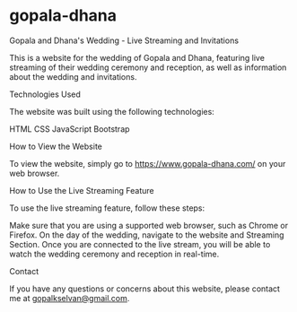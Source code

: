 # gopala-dhana
Gopala and Dhana's Wedding - Live Streaming and Invitations

This is a website for the wedding of Gopala and Dhana, featuring live streaming of their wedding ceremony and reception, as well as information about the wedding and invitations.

Technologies Used

The website was built using the following technologies:

HTML
CSS
JavaScript
Bootstrap

How to View the Website

To view the website, simply go to https://www.gopala-dhana.com/ on your web browser.

How to Use the Live Streaming Feature

To use the live streaming feature, follow these steps:

Make sure that you are using a supported web browser, such as Chrome or Firefox.
On the day of the wedding, navigate to the website and Streaming Section.
Once you are connected to the live stream, you will be able to watch the wedding ceremony and reception in real-time.

Contact

If you have any questions or concerns about this website, please contact me at gopalkselvan@gmail.com.